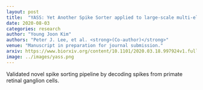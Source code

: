 ```yaml
---
layout: post
title:  "YASS: Yet Another Spike Sorter applied to large-scale multi-electrode array recordings in primate retina"
date: 2020-08-03
categories: research
author: "Young Joon Kim"
authors: "Peter J. Lee, et al. <strong>(Co-author)</strong>"
venue: "Manuscript in preparation for journal submission."
arxiv: https://www.biorxiv.org/content/10.1101/2020.03.18.997924v1.full
image: ../images/yass.png
---
```

Validated novel spike sorting pipeline by decoding spikes from primate retinal ganglion cells.